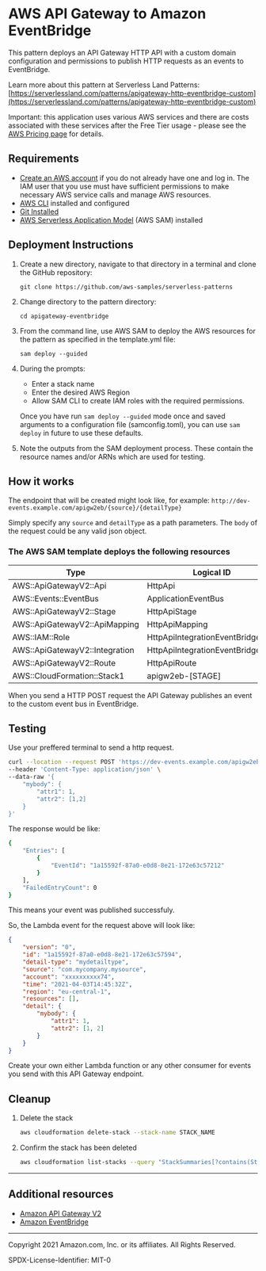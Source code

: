 # AWS API Gateway to Amazon EventBridge

This pattern deploys an API Gateway HTTP API with a custom domain configuration and permissions to publish HTTP requests as an events to EventBridge.

Learn more about this pattern at Serverless Land Patterns: [https://serverlessland.com/patterns/apigateway-http-eventbridge-custom](https://serverlessland.com/patterns/apigateway-http-eventbridge-custom)

Important: this application uses various AWS services and there are costs associated with these services after the Free Tier usage - please see the [AWS Pricing page](https://aws.amazon.com/pricing/) for details.

## Requirements

* [Create an AWS account](https://portal.aws.amazon.com/gp/aws/developer/registration/index.html) if you do not already have one and log in. The IAM user that you use must have sufficient permissions to make necessary AWS service calls and manage AWS resources.
* [AWS CLI](https://docs.aws.amazon.com/cli/latest/userguide/install-cliv2.html) installed and configured
* [Git Installed](https://git-scm.com/book/en/v2/Getting-Started-Installing-Git)
* [AWS Serverless Application Model](https://docs.aws.amazon.com/serverless-application-model/latest/developerguide/serverless-sam-cli-install.html) (AWS SAM) installed

## Deployment Instructions

1. Create a new directory, navigate to that directory in a terminal and clone the GitHub repository:
    ```
    git clone https://github.com/aws-samples/serverless-patterns
    ```
1. Change directory to the pattern directory:
    ```
    cd apigateway-eventbridge
    ```
1. From the command line, use AWS SAM to deploy the AWS resources for the pattern as specified in the template.yml file:
    ```
    sam deploy --guided
    ```
1. During the prompts:
    * Enter a stack name
    * Enter the desired AWS Region
    * Allow SAM CLI to create IAM roles with the required permissions.

    Once you have run `sam deploy --guided` mode once and saved arguments to a configuration file (samconfig.toml), you can use `sam deploy` in future to use these defaults.

1. Note the outputs from the SAM deployment process. These contain the resource names and/or ARNs which are used for testing.

## How it works

The endpoint that will be created might look like, for example: `http://dev-events.example.com/apigw2eb/{source}/{detailType}`

Simply specify any `source` and `detailType` as a path parameters. The `body` of the request could be any valid json object.

### The AWS SAM template deploys the following resources

| Type | Logical ID |
| --- | --- |
| AWS::ApiGatewayV2::Api | HttpApi |
| AWS::Events::EventBus | ApplicationEventBus |
| AWS::ApiGatewayV2::Stage | HttpApiStage |
| AWS::ApiGatewayV2::ApiMapping | HttpApiMapping |
| AWS::IAM::Role | HttpApiIntegrationEventBridgeRole |
| AWS::ApiGatewayV2::Integration | HttpApiIntegrationEventBridge |
| AWS::ApiGatewayV2::Route | HttpApiRoute |
| AWS::CloudFormation::Stack1 | apigw2eb-[STAGE] |

When you send a HTTP POST request the API Gateway publishes an event to the custom event bus in EventBridge.

## Testing

Use your preffered terminal to send a http request.

```bash
curl --location --request POST 'https://dev-events.example.com/apigw2eb/mysource/mydetailtype' \
--header 'Content-Type: application/json' \
--data-raw '{
    "mybody": {
        "attr1": 1,
        "attr2": [1,2]
    }
}'
```

The response would be like:

```bash
{
    "Entries": [
        {
            "EventId": "1a15592f-87a0-e0d8-8e21-172e63c57212"
        }
    ],
    "FailedEntryCount": 0
}
```

This means your event was published successfuly.

So, the Lambda event for the request above will look like:

```json
{
    "version": "0",
    "id": "1a15592f-87a0-e0d8-8e21-172e63c57594",
    "detail-type": "mydetailtype",
    "source": "com.mycompany.mysource",
    "account": "xxxxxxxxxx74",
    "time": "2021-04-03T14:45:32Z",
    "region": "eu-central-1",
    "resources": [],
    "detail": {
        "mybody": {
            "attr1": 1,
            "attr2": [1, 2]
        }
    }
}
```

Create your own either Lambda function or any other consumer for events you send with this API Gateway endpoint.

## Cleanup

1. Delete the stack
    ```bash
    aws cloudformation delete-stack --stack-name STACK_NAME
    ```
1. Confirm the stack has been deleted
    ```bash
    aws cloudformation list-stacks --query "StackSummaries[?contains(StackName,'STACK_NAME')].StackStatus"
    ```
----

## Additional resources

- [Amazon API Gateway V2](https://docs.aws.amazon.com/AWSCloudFormation/latest/UserGuide/AWS_ApiGatewayV2.html)
- [Amazon EventBridge](https://docs.aws.amazon.com/AWSCloudFormation/latest/UserGuide/AWS_Events.html)

---

Copyright 2021 Amazon.com, Inc. or its affiliates. All Rights Reserved.

SPDX-License-Identifier: MIT-0
